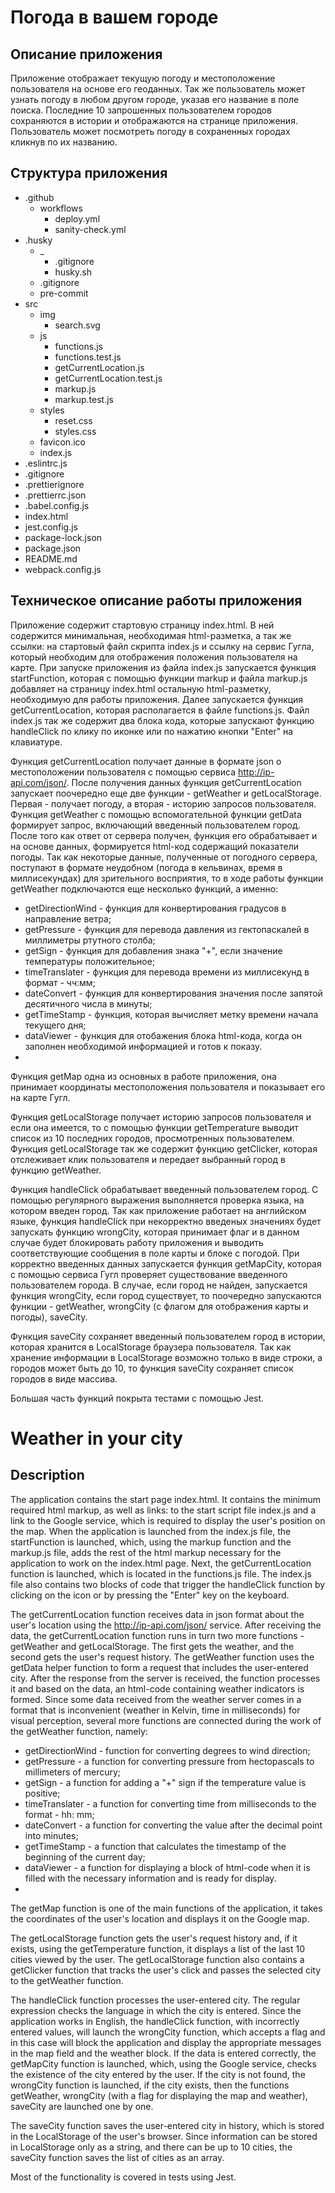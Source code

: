 # Погода в вашем городе
## Описание приложения
Приложение отображает текущую погоду и местоположение пользователя на основе его геоданных. Так же пользователь может узнать погоду в любом другом городе, указав его название в поле поиска. Последние 10 запрошенных пользователем городов сохраняются в истории и отображаются на странице приложения. Пользователь может посмотреть погоду в сохраненных городах кликнув по их названию.
## Структура приложения
- .github
    - workflows
        - deploy.yml
        - sanity-check.yml
- .husky
    - _
        - .gitignore
        - husky.sh
    - .gitignore
    - pre-commit
- src
    - img
        - search.svg
    - js
        - functions.js
		- functions.test.js
		- getCurrentLocation.js
		- getCurrentLocation.test.js
        - markup.js
		- markup.test.js
    - styles
        - reset.css
        - styles.css
    - favicon.ico
    - index.js
- .eslintrc.js
- .gitignore
- .prettierignore
- .prettierrc.json
- .babel.config.js
- index.html
- jest.config.js
- package-lock.json
- package.json
- README.md
- webpack.config.js
## Техническое описание работы приложения
Приложение содержит стартовую страницу index.html. В ней содержится минимальная, необходимая html-разметка, а так же ссылки: на стартовый файл скрипта index.js и ссылку на сервис Гугла, который необходим для отображения положения пользователя на карте. При запуске приложения из файла index.js запускается функция startFunction, которая с помощью функции markup и файла markup.js добавляет на страницу index.html остальную html-разметку, необходимую для работы приложения. Далее запускается функция getCurrentLocation, которая располагается в файле functions.js. Файл index.js так же содержит два блока кода, которые запускают функцию handleClick по клику по иконке или по нажатию кнопки "Enter" на клавиатуре.

Функция getCurrentLocation получает данные в формате json о местоположении пользователя с помощью сервиса http://ip-api.com/json/. После получения данных функция getCurrentLocation запускает поочередно еще две функции - getWeather и getLocalStorage. Первая - получает погоду, а вторая - историю запросов пользователя.
Функция getWeather с помощью вспомогательной функции getData формирует запрос, включающий введенный пользователем город. После того как ответ от сервера получен, функция его обрабатывает и на основе данных, формируется html-код содержащий показатели погоды. Так как некоторые данные, полученные от погодного сервера, поступают в формате неудобном (погода в кельвинах, время в миллисекундах) для зрительного восприятия, то в ходе работы функции getWeather подключаются еще несколько функций, а именно:
- getDirectionWind - функция для конвертирования градусов в направление ветра;
- getPressure - функция для перевода давления из гектопаскалей в миллиметры ртутного столба;
- getSign - функция для добавления знака "+", если значение температуры положительное;
- timeTranslater - функция для перевода времени из миллисекунд в формат - чч:мм;
- dateConvert - функция для конвертирования значения после запятой десятичного числа в минуты;
- getTimeStamp - функция, которая вычисляет метку времени начала текущего дня;
- dataViewer - функция для отобажения блока html-кода, когда он заполнен необходимой информацией и готов к показу.
- 
Функция getMap одна из основных в работе приложения, она принимает координаты местоположения пользователя и показывает его на карте Гугл.

Функция getLocalStorage получает историю запросов пользователя и если она имеется, то с помощью функции getTemperature выводит список из 10 последних городов, просмотренных пользователем. Функция getLocalStorage так же содержит функцию getClicker, которая отслеживает клик пользователя и передает выбранный город в функцию getWeather.

Функция handleClick обрабатывает введенный пользователем город. С помощью регулярного выражения выполняется проверка языка, на котором введен город. Так как приложение работает на английском языке, функция handleClick при некорректно введеных значениях будет запускать функцию wrongCity, которая принимает флаг и в данном случае будет блокировать работу приложения и выводить соответствующие сообщения в поле карты и блоке с погодой. При корректно введенных данных запускается функция getMapCity, которая с помощью сервиса Гугл проверяет существование введенного пользователем города. В случае, если город не найден, запускается функция wrongCity, если город существует, то поочередно запускаются функции - getWeather, wrongCity (с флагом для отображения карты и погоды), saveCity.

Функция saveCity сохраняет введенный пользователем город в истории, которая хранится в LocalStorage браузера пользователя. Так как хранение информации в LocalStorage возможно только в виде строки, а городов может быть до 10, то функция saveCity сохраняет список городов в виде массива.

Большая часть функций покрыта тестами с помощью Jest.
# Weather in your city
## Description
The application contains the start page index.html. It contains the minimum required html markup, as well as links: to the start script file index.js and a link to the Google service, which is required to display the user's position on the map. When the application is launched from the index.js file, the startFunction is launched, which, using the markup function and the markup.js file, adds the rest of the html markup necessary for the application to work on the index.html page. Next, the getCurrentLocation function is launched, which is located in the functions.js file. The index.js file also contains two blocks of code that trigger the handleClick function by clicking on the icon or by pressing the "Enter" key on the keyboard.

The getCurrentLocation function receives data in json format about the user's location using the http://ip-api.com/json/ service. After receiving the data, the getCurrentLocation function runs in turn two more functions - getWeather and getLocalStorage. The first gets the weather, and the second gets the user's request history.
The getWeather function uses the getData helper function to form a request that includes the user-entered city. After the response from the server is received, the function processes it and based on the data, an html-code containing weather indicators is formed. Since some data received from the weather server comes in a format that is inconvenient (weather in Kelvin, time in milliseconds) for visual perception, several more functions are connected during the work of the getWeather function, namely:
- getDirectionWind - function for converting degrees to wind direction;
- getPressure - a function for converting pressure from hectopascals to millimeters of mercury;
- getSign - a function for adding a "+" sign if the temperature value is positive;
- timeTranslater - a function for converting time from milliseconds to the format - hh: mm;
- dateConvert - a function for converting the value after the decimal point into minutes;
- getTimeStamp - a function that calculates the timestamp of the beginning of the current day;
- dataViewer - a function for displaying a block of html-code when it is filled with the necessary information and is ready for display.
- 
The getMap function is one of the main functions of the application, it takes the coordinates of the user's location and displays it on the Google map.

The getLocalStorage function gets the user's request history and, if it exists, using the getTemperature function, it displays a list of the last 10 cities viewed by the user. The getLocalStorage function also contains a getClicker function that tracks the user's click and passes the selected city to the getWeather function.

The handleClick function processes the user-entered city. The regular expression checks the language in which the city is entered. Since the application works in English, the handleClick function, with incorrectly entered values, will launch the wrongCity function, which accepts a flag and in this case will block the application and display the appropriate messages in the map field and the weather block. If the data is entered correctly, the getMapCity function is launched, which, using the Google service, checks the existence of the city entered by the user. If the city is not found, the wrongCity function is launched, if the city exists, then the functions getWeather, wrongCity (with a flag for displaying the map and weather), saveCity are launched one by one.

The saveCity function saves the user-entered city in history, which is stored in the LocalStorage of the user's browser. Since information can be stored in LocalStorage only as a string, and there can be up to 10 cities, the saveCity function saves the list of cities as an array.

Most of the functionality is covered in tests using Jest.
